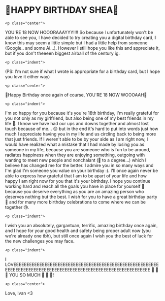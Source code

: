 <!DOCTYPE html>
<html>

 <head>
	<meta charset="utf-8"/> 
	<meta name="viewport" content="width=device-width"/> 
	<title> Happy Birthday Shea </title>
	<link href="styles/style.css" rel="stylesheet" />
	<link rel="preconnect" href="https://fonts.googleapis.com">
<link rel="preconnect" href="https://fonts.gstatic.com" crossorigin>
<link href="https://fonts.googleapis.com/css2?family=Tinos:ital,wght@0,400;0,700;1,400;1,700&display=swap" rel="stylesheet">
 </head>
  <body>
     <div class="box">
	<h1> &#127881;HAPPY BIRTHDAY SHEA&#127881;</h1> 

	<p class="center"> 
YOU'RE 18 NOW HOOORAAAYYY!!!! So because I unfortunately won't be able to see you, I have decided to try creating you a digital birthday card, I know this may seem a little simple but I had a little help from someone (Google.. and some Ai...). However I still hope you like this and appreciate it, but if you don't theeeen biggest airball of the century ig. 
	</p>

	<p class="indent">
(PS: I'm not sure if what I wrote is appropriate for a birthday card, but I hope you love it either way) 
	</p>

	<p class="center">
&#127881;Happy Birthday once again of course, YOU'RE 18 NOW WOOOAAH&#127881;
	</p>

	<p class="indent">
I'm so happy for you because it's you're 18th birthday, I'm really grateful for you not only as my girlfriend, but also being one of my best friends in my life &#129505;. I know we have had our ups and downs together and almost lost touch because of me... &#128532; but in the end it's hard to put into words just how much I appreciate having you in my life and us circling back to being more that just friends. If I weren't able to be by your side as I am right now, I would have  realized what a mistake that I had made by losing you as someone in my life, because you are someone who is fun to be around, radiates happiness when they are enjoying something, outgoing with wanting to meet new people and nonchalant (&#128511; to a degree...) which I believe has changed me for the better. I admire you in so many ways and I'm glad I'm someone you value on your birthday :). I'll once again never be able to express how grateful that I am to be apart of your life and how happy I am right now for you that it's your birthday. I hope you continue working hard and reach all the goals you have in place for yourself &#128548; because you deserve everything as you are an amazing person who deserves nothing but the best. I wish for you to have a great birthday party &#128591; and for many more birthday celebrations to come where we can be together &#128536;.	</p>

	<p class="indent">
I wish you an absolutely, gargantuan, terrific, amazing birthday once again, and I hope for your good health and safety being proper adult now (you we're already one tbh), but still once again I wish you the best of luck for the new challenges you may face.
	</p>
	
	<p class="indent">
I LOVEEEEEEEEEEEEEEEEEEEEEEEEEEEEEEEEEEEEEEEEEEEEEEEEEEEEEEEEEEEEEEEEEEEEEEEEEEEEEEEEEEEEEEEEEEEEEEEEEEEEEEEEEEEEEEEE &#129505; &#129505; &#129505; YOU SO MUCH &#129505; &#129505; &#129505;!
	</p>

	<p class="center">
Love, Ivan <3
	</p>
       </div>
   </body>
</html>
